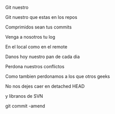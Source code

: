 Git nuestro

Git nuestro que estas en los repos

Comprimidos sean tus commits

Venga a nosotros tu log

En el local como en el remote

Danos hoy nuestro pan de cada dia

Perdona nuestros conflictos

Como tambien perdonamos a los que otros geeks

No nos dejes caer en detached HEAD

y libranos de SVN

git commit -amend
